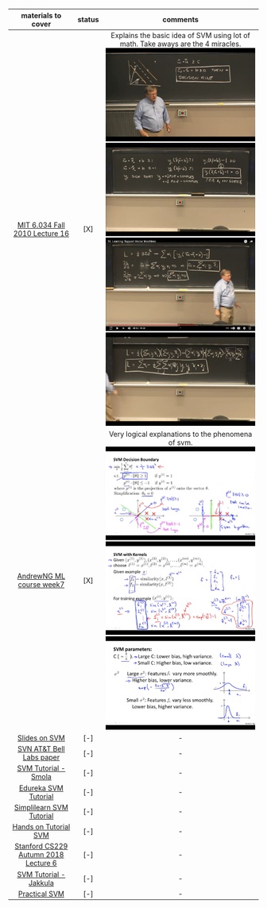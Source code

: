 | materials to cover                                                                          | status  | comments |
| :-----------------------------------------------------------------------------------------: | :-----: | :------: |
| [MIT 6.034 Fall 2010 Lecture 16](https://www.youtube.com/watch?v=_PwhiWxHK8o)               |   [X]   | Explains the basic idea of SVM using lot of math. Take aways are the 4 miracles. <br> ![Takeaway1](https://github.com/vipul43/ml/blob/svm/notes/svm00.png) <br> ![Takeaway2](https://github.com/vipul43/ml/blob/svm/notes/svm01.png) <br> ![Takeaway3](https://github.com/vipul43/ml/blob/svm/notes/svm02.png) <br> ![Takeaway4](https://github.com/vipul43/ml/blob/svm/notes/svm03.png)  |
| [AndrewNG ML course week7](https://www.coursera.org/learn/machine-learning/home/week/7)     |   [X]   | Very logical explanations to the phenomena of svm. <br> ![Takeaway1](https://github.com/vipul43/ml/blob/svm/notes/svm04.png) <br> ![Takeaway2](https://github.com/vipul43/ml/blob/svm/notes/svm05.png) <br> ![Takeaway3](https://github.com/vipul43/ml/blob/svm/notes/svm06.png)  |
| [Slides on SVM](https://d396qusza40orc.cloudfront.net/ml/docs/slides/Lecture12.pdf)         |   [-]   |    -     |
| [SVN AT&T Bell Labs paper](https://link.springer.com/content/pdf/10.1007/BF00994018.pdf)    |   [-]   |    -     |
| [SVM Tutorial - Smola](http://alex.smola.org/papers/2003/SmoSch03b.pdf)                     |   [-]   |    -     |
| [Edureka SVM Tutorial](https://www.youtube.com/watch?v=2v430er9hkI)                         |   [-]   |    -     |
| [Simplilearn SVM Tutorial](https://www.youtube.com/watch?v=TtKF996oEl8)                     |   [-]   |    -     |
| [Hands on Tutorial SVM](https://www.youtube.com/watch?v=FB5EdxAGxQg)                        |   [-]   |    -     |
| [Stanford CS229 Autumn 2018 Lecture 6](https://www.youtube.com/watch?v=TtKF996oEl8)         |   [-]   |    -     |
| [SVM Tutorial - Jakkula](https://course.ccs.neu.edu/cs5100f11/resources/jakkula.pdf)        |   [-]   |    -     |
| [Practical SVM](https://bit.ly/3bZeGMb)                                                     |   [-]   |    -     |